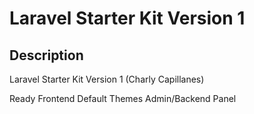 # Laravel Starter Kit Version 1

## Description
Laravel Starter Kit Version 1 (Charly Capillanes)

Ready
Frontend Default Themes
Admin/Backend Panel
